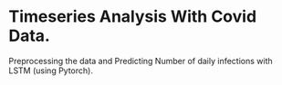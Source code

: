 # Timeseries Analysis With Covid Data. 

Preprocessing the data and Predicting Number of daily infections with LSTM (using Pytorch).